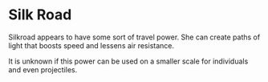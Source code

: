 # Silk Road
Silkroad appears to have some sort of travel power. She can create paths of light that boosts speed and lessens air resistance.

It is unknown if this power can be used on a smaller scale for individuals and even projectiles.
